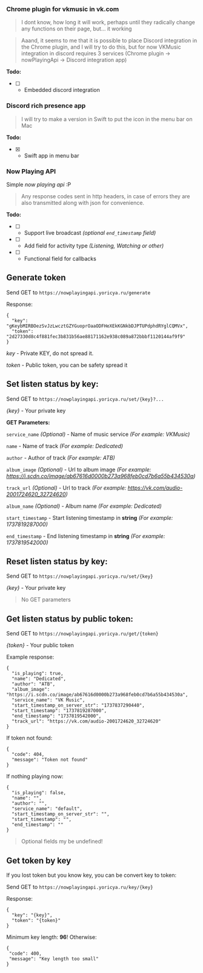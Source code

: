 ### Chrome plugin for vkmusic in vk.com
> I dont know, how long it will work, perhaps until they radically change any functions on their page, but... it working

> Aaand, it seems to me that it is possible to place Discord integration in the Chrome plugin, and I will try to do this, but for now VKMusic integration in discord requires 3 services (Chrome plugin -> nowPlayingApi -> Discord integration app)

__Todo:__

 - [ ] - Embedded discord integration

### Discord rich presence app
> I will try to make a version in Swift to put the icon in the menu bar on Mac

__Todo:__

 - [X] - Swift app in menu bar

### Now Playing API
Simple _now playing api_ :P

> Any response codes sent in http headers, in case of errors they are also transmitted along with json for convenience.

__Todo:__

 - [ ] - Support live broadcast _(optional `end_timestamp` field)_
 - [ ] - Add field for activity type _(Listening, Watching or other)_
 - [ ] - Functional field for callbacks
## Generate token

Send GET to `https://nowplayingapi.yoricya.ru/generate`

Response:
```
{
  "key": "gKeybMIRBOezSvJzLwcztGZYGuoprOaaODFHeXEkKGNkbDJPTUPdphdRYglCQMVx",
  "token": "2d27330d8c4f881fec3b831b56ae88171162e938c089a872bbbf1120144af9f9"
}
```

_key_ - Private KEY, do not spread it.

_token_ - Public token, you can be safety spread it

## Set listen status by key:

Send GET to `https://nowplayingapi.yoricya.ru/set/{key}?...`

_{key}_ - Your private key

__GET Parameters:__

`service_name` _(Optional)_ - Name of music service _(For example: VKMusic)_

`name` - Name of track _(For example: Dedicated)_

`author` - Author of track _(For example: ATB)_

`album_image` _(Optional)_  - Url to album image _(For example: https://i.scdn.co/image/ab67616d0000b273a968feb0cd7b6a55b434530a)_

`track_url` _(Optional)_  - Url to track _(For example: https://vk.com/audio-2001724620_32724620)_

`album_name` _(Optional)_  - Album name _(For example: Dedicated)_

`start_timestamp` - Start listening timestamp in __string__ _(For example: 1737819287000)_

`end_timestamp` - End listening timestamp in __string__ _(For example: 1737819542000)_

## Reset listen status by key:

Send GET to `https://nowplayingapi.yoricya.ru/set/{key}`

_{key}_ - Your private key

> No GET parameters

## Get listen status by public token:

Send GET to `https://nowplayingapi.yoricya.ru/get/{token}`

_{token}_ - Your public token

Example response:
```
{
  "is_playing": true,
  "name": "Dedicated",
  "author": "ATB",
  "album_image": "https://i.scdn.co/image/ab67616d0000b273a968feb0cd7b6a55b434530a",
  "service_name": "VK Music",
  "start_timestamp_on_server_str": "1737837290440",
  "start_timestamp": "1737819287000",
  "end_timestamp": "1737819542000",
  "track_url": "https://vk.com/audio-2001724620_32724620"
}
```

If token not found:
```
{
  "code": 404,
  "message": "Token not found"
}
```

If nothing playing now:
```
{
  "is_playing": false,
  "name": "",
  "author": "",
  "service_name": "default",
  "start_timestamp_on_server_str": "",
  "start_timestamp": "",
  "end_timestamp": ""
}
```

> Optional fields my be undefined!

## Get token by key
If you lost token but you know key, you can be convert key to token:

Send GET to `https://nowplayingapi.yoricya.ru/key/{key}`

Response:
```
{
  "key": "{key}",
  "token": "{token}"
}
```

Minimum key length: __96__! Otherwise:
```
{
 "code": 400,
 "message": "Key length too small"
}
```
